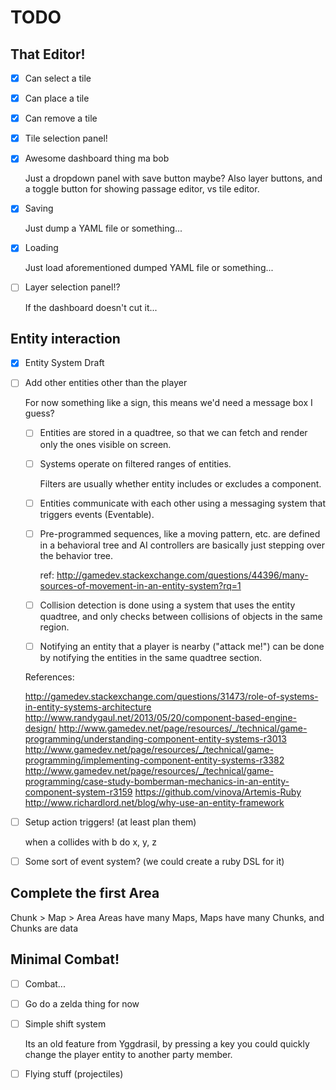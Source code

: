 TODO
====

## That Editor!

- [x] Can select a tile

- [x] Can place a tile

- [x] Can remove a tile

- [x] Tile selection panel!

- [x] Awesome dashboard thing ma bob

  Just a dropdown panel with save button maybe?
  Also layer buttons, and a toggle button for showing passage editor,
  vs tile editor.


- [x] Saving

  Just dump a YAML file or something...


- [x] Loading

  Just load aforementioned dumped YAML file or something...


- [ ] Layer selection panel!?

  If the dashboard doesn't cut it...


## Entity interaction

- [x] Entity System Draft

- [ ] Add other entities other than the player

  For now something like a sign, this means we'd need a message box I guess?

  - [ ] Entities are stored in a quadtree, so that we can fetch and render only
    the ones visible on screen.

  - [ ] Systems operate on filtered ranges of entities.

    Filters are usually whether entity includes or excludes a component.

  - [ ] Entities communicate with each other using a messaging system that triggers
    events (Eventable).

  - [ ] Pre-programmed sequences, like a moving pattern, etc. are defined in a behavioral tree
    and AI controllers are basically just stepping over the behavior tree.

    ref: http://gamedev.stackexchange.com/questions/44396/many-sources-of-movement-in-an-entity-system?rq=1

  - [ ] Collision detection is done using a system that uses the entity quadtree,
    and only checks between collisions of objects in the same region.

  - [ ] Notifying an entity that a player is nearby ("attack me!") can be done by
    notifying the entities in the same quadtree section.

  References:

  http://gamedev.stackexchange.com/questions/31473/role-of-systems-in-entity-systems-architecture
  http://www.randygaul.net/2013/05/20/component-based-engine-design/
  http://www.gamedev.net/page/resources/_/technical/game-programming/understanding-component-entity-systems-r3013
  http://www.gamedev.net/page/resources/_/technical/game-programming/implementing-component-entity-systems-r3382
  http://www.gamedev.net/page/resources/_/technical/game-programming/case-study-bomberman-mechanics-in-an-entity-component-system-r3159
  https://github.com/vinova/Artemis-Ruby
  http://www.richardlord.net/blog/why-use-an-entity-framework


- [ ] Setup action triggers! (at least plan them)

  when a collides with b do x, y, z


- [ ] Some sort of event system? (we could create a ruby DSL for it)


## Complete the first Area

Chunk > Map > Area
Areas have many Maps, Maps have many Chunks, and Chunks are data


## Minimal Combat!

- [ ] Combat...

- [ ] Go do a zelda thing for now

- [ ] Simple shift system

  Its an old feature from Yggdrasil, by pressing a key you could quickly
  change the player entity to another party member.

- [ ] Flying stuff (projectiles)
